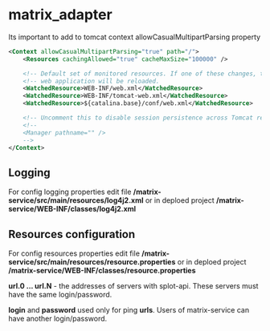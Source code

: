 # matrix_adapter

Its important to add to tomcat context allowCasualMultipartParsing property

```xml
<Context allowCasualMultipartParsing="true" path="/">
    <Resources cachingAllowed="true" cacheMaxSize="100000" />

    <!-- Default set of monitored resources. If one of these changes, the    -->
    <!-- web application will be reloaded.                                   -->
    <WatchedResource>WEB-INF/web.xml</WatchedResource>
    <WatchedResource>WEB-INF/tomcat-web.xml</WatchedResource>
    <WatchedResource>${catalina.base}/conf/web.xml</WatchedResource>

    <!-- Uncomment this to disable session persistence across Tomcat restarts -->
    <!--
    <Manager pathname="" />
    -->
</Context>
```

## Logging
For config logging properties edit file **/matrix-service/src/main/resources/log4j2.xml** or in deploed project **/matrix-service/WEB-INF/classes/log4j2.xml**

## Resources configuration
For config resources properties edit file **/matrix-service/src/main/resources/resource.properties** or in deploed project **/matrix-service/WEB-INF/classes/resource.properties**

**url.0 ... url.N** - the addresses of servers with splot-api. These servers must have the same login/password.

**login** and **password** used only for ping **urls**. Users of matrix-service can have another login/password.
